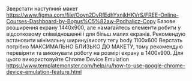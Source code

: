  Зверстати наступний макет https://www.figma.com/file/Ooyn2DvRfEdhYxnjkHKVrS/FREE-Online-Courses-Dashboard-by-Bogus%C5%82aw-Podhalicz-Copy
 Базове розширення екрану 1440х900, але намагайтесь елементи робити у відсотковому співвідношенні і для більш малих екранів.
 Рекомендую встановити мінімальну ширину/висоту тегу body 1100x600
 Верстать потрібно МАКСИМАЛЬНО БЛИЗЬКО ДО МАКЕТУ, тому рекомендую перевіряти та виконувати роботу на розмірі екрану в 1400х900. Для цього використовуйте Chrome Device Emulation https://www.templatemonster.com/help/ru/how-to-use-google-chrome-device-emulation-feature.html
